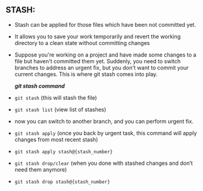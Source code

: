 ## STASH:

 - Stash can be applied for those files which have been not committed yet.
 - It allows you to save your work temporarily and revert the working directory to a clean state without committing changes
 - Suppose you're working on a project and have made some changes to a file but haven't committed them yet. Suddenly, you need to switch branches to address an urgent fix, but you don't want to commit your current changes. This is where git stash comes into play.

   ***git stash command***
   
- ```git stash``` (this will stash the file)
- ```git stash list``` (view list of stashes)
  
- now you can switch to another branch, and you can perform urgent fix.
- ```git stash apply``` (once you back by urgent task, this command will apply changes from most recent stash)
- ```git stash apply stash@{stash_number}```
- ```git stash drop/clear``` (when you done with stashed changes and don’t need them anymore)
- ```git stash drop stash@{stash_number}```


